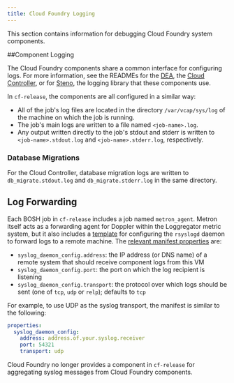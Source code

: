 ```yaml
---
title: Cloud Foundry Logging
---
```


This section contains information for debugging Cloud Foundry system components.

##Component Logging

The Cloud Foundry components share a common interface for configuring logs. For more information, see the
READMEs for the [DEA](http://github.com/cloudfoundry/dea_ng#logs), the [Cloud
Controller](http://github.com/cloudfoundry/cloud_controller_ng#logs), or for
[Steno](http://github.com/cloudfoundry/steno), the logging library that these components use.

In `cf-release`, the components are all configured in a similar way:

* All of the job's log files are located in the directory `/var/vcap/sys/log` of the machine on which the job is running.
* The job's main logs are written to a file named `<job-name>.log`.
* Any output written directly to the job's stdout and stderr is written to `<job-name>.stdout.log` and `<job-name>.stderr.log`, respectively.

### Database Migrations

For the Cloud Controller, database migration logs are written to `db_migrate.stdout.log` and `db_migrate.stderr.log`
in the same directory.

## Log Forwarding

Each BOSH job in `cf-release` includes a job named `metron_agent`. Metron itself acts as a forwarding agent for Doppler within the Loggregator metric system, but it also includes a [template](https://github.com/cloudfoundry/loggregator/blob/develop/bosh/jobs/metron_agent/templates/syslog_forwarder.conf.erb) for configuring the `rsyslogd` daemon to forward logs to a remote machine. The [relevant manifest properties](https://github.com/cloudfoundry/loggregator/blob/develop/bosh/jobs/metron_agent/spec#L13-L19) are:

* `syslog_daemon_config.address`: the IP address (or DNS name) of a remote system that should receive component logs from this VM
* `syslog_daemon_config.port`: the port on which the log recipient is listening
* `syslog_daemon_config.transport`: the protocol over which logs should be sent (one of `tcp`, `udp` or `relp`); defaults to `tcp`

For example, to use UDP as the syslog transport, the manifest is similar to the following:
```yaml
properties:
  syslog_daemon_config:
    address: address.of.your.syslog.receiver
    port: 54321
    transport: udp
```

Cloud Foundry no longer provides a component in `cf-release` for aggregating syslog messages from Cloud Foundry components.
